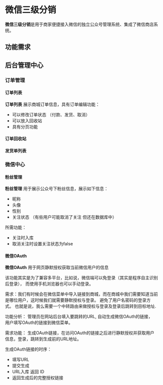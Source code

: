 # 微信三级分销

**微信三级分销**是用于商家便捷接入微信的独立公众号管理系统、集成了微信商店系统。


## 功能需求

## 后台管理中心

### 订单管理

#### 订单列表

**订单列表** 展示商城订单信息，具有订单编辑功能：
- 可以修改订单状态 （付款、发货、取消）
- 可以放入回收站
- 具有分页功能

#### 订单回收站

#### 发货单列表

### 微信中心


#### 粉丝管理

**粉丝管理** 用于展示公众号下粉丝信息，展示如下信息：
- 昵称
- 头像
- 性别
- 关注状态 （有些用户可能取消了关注 但还在数据库中）

所需功能： 
- 关注时入库
- 取消关注时设置关注状态为false

#### 微信OAuth

**微信OAuth** 用于网页静默授权获取当前微信用户的信息

该功能其实是为了兼容多平台，比如说，微信端可以免登录（其实是程序自主识别后登录）， 而使用手机浏览器也可以手动登录。

需求：我们有时候会在微信菜单中导入链接到商城，而在商城中我们需要知道当前是哪位用户，这时候我们就需要静默授权与登录。 避免了用户名密码的登录方式。
也就是说，我么需要一个中转路由来做授权与登录及登录后跳转到目标地址.

功能分析： 管理员在网站后台填入要跳转的URL, 自动生成微信OAuth的链接， 用户填写OAuth的链接到微信菜单。

需求功能： 生成OAuth链接，在访问OAuth的链接之后进行静默授权并获取用户信息，登录，跳转到生成前的URL地址。

生成OAuth链接的时序：
- 填写URL
- 提交生成
- URL入库 返回 ID
- 返回生成后的完整授权链接